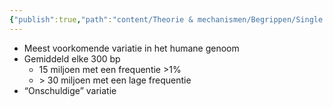```yaml
---
{"publish":true,"path":"content/Theorie & mechanismen/Begrippen/Single Nucleotide Polymorphism.md","permalink":"/content/theorie-and-mechanismen/begrippen/single-nucleotide-polymorphism/","title":"Single Nucleotide Polymorphism","tags":["Klinische_genetica","Begrippen"]}
---
```




- Meest voorkomende variatie in het humane genoom
- Gemiddeld elke 300 bp
    - 15 miljoen met een frequentie >1%
    - \> 30 miljoen met een lage frequentie
- “Onschuldige” variatie